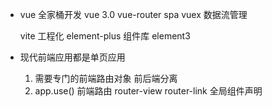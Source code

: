 - vue 全家桶开发
    vue 3.0
    vue-router  spa 
    vuex    数据流管理 

    vite 工程化
    element-plus 组件库 
    element3  

- 现代前端应用都是单页应用 
    1. 需要专门的前端路由对象 
        前后端分离 
    2. app.use() 
        前端路由
        router-view router-link 全局组件声明
